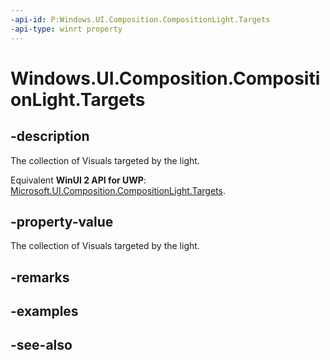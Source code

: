 ```yaml
---
-api-id: P:Windows.UI.Composition.CompositionLight.Targets
-api-type: winrt property
---
```


<!-- Property syntax
public Windows.UI.Composition.VisualUnorderedCollection Targets { get; }
-->

# Windows.UI.Composition.CompositionLight.Targets

## -description
The collection of Visuals targeted by the light.

Equivalent **WinUI 2 API for UWP**: [Microsoft.UI.Composition.CompositionLight.Targets](/windows/winui/api/microsoft.ui.composition.compositionlight.targets).

## -property-value
The collection of Visuals targeted by the light.

## -remarks

## -examples

## -see-also
